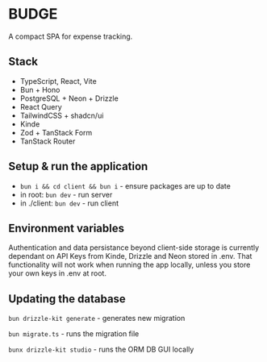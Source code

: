 # BUDGE

A compact SPA for expense tracking.

## Stack

-   TypeScript, React, Vite
-   Bun + Hono
-   PostgreSQL + Neon + Drizzle
-   React Query
-   TailwindCSS + shadcn/ui
-   Kinde
-   Zod + TanStack Form
-   TanStack Router

## Setup & run the application

-   `bun i && cd client && bun i` - ensure packages are up to date
-   in root: `bun dev` - run server
-   in ./client: `bun dev` - run client

## Environment variables
Authentication and data persistance beyond client-side storage is currently dependant on API Keys from Kinde, Drizzle and Neon stored in .env. That functionality will not work when running the app locally, unless you store your own keys in .env at root.

## Updating the database

`bun drizzle-kit generate` - generates new migration

`bun migrate.ts` - runs the migration file

`bunx drizzle-kit studio` - runs the ORM DB GUI locally
